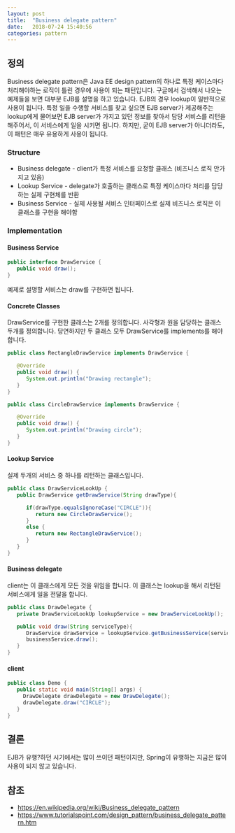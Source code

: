 ```yaml
---
layout: post
title:  "Business delegate pattern"
date:   2018-07-24 15:40:56
categories: pattern
---
```

## 정의
Business delegate pattern은 Java EE design pattern의 하나로 특정 케이스마다 처리해야하는 로직이 틀린 경우에 사용이 되는 패턴입니다.
구글에서 검색해서 나오는 예제들을 보면 대부분 EJB를 설명을 하고 있습니다. EJB의 경우 lookup이 일반적으로 사용이 됩니다. 특정 일을 수행할 서비스를 찾고 싶으면 EJB server가 제공해주는 lookup에게 물어보면 EJB server가 가지고 있던 정보를 찾아서  담당 서비스를 리턴을 해주어서, 이 서비스에게 일을 시키면 됩니다. 하지만, 굳이 EJB server가 아니더라도, 이 패턴은 매우 유용하게 사용이 됩니다.

### Structure
* Business delegate - client가 특정 서비스를 요청할 클래스 (비즈니스 로직 안가지고 있음)
* Lookup Service - delegate가 호출하는 클래스로 특정 케이스마다 처리를 담당하는 실제 구현체를 반환
* Business Service - 실제 사용될 서비스 인터페이스로 실제 비즈니스 로직은 이 클래스를 구현을 해야함

### Implementation

#### Business Service
```java
public interface DrawService {
   public void draw();
}
```
예제로 설명할 서비스는 draw를 구현하면 됩니다.

#### Concrete Classes
DrawService를 구현한 클래스는 2개를 정의합니다. 사각형과 원을 담당하는 클래스 두개를 정의합니다.
당연하지만 두 클래스 모두 DrawService를 implements를 해야합니다.
```java
public class RectangleDrawService implements DrawService {

   @Override
   public void draw() {
      System.out.println("Drawing rectangle");
   }
}

public class CircleDrawService implements DrawService {

   @Override
   public void draw() {
      System.out.println("Drawing circle");
   }
}
```

#### Lookup Service
실제 두개의 서비스 중 하나를 리턴하는 클래스입니다.
```java
public class DrawServiceLookUp {
   public DrawService getDrawService(String drawType){

      if(drawType.equalsIgnoreCase("CIRCLE")){
         return new CircleDrawService();
      }
      else {
         return new RectangleDrawService();
      }
   }
}
```

#### Business delegate
client는 이 클래스에게 모든 것을 위임을 합니다. 이 클래스는 lookup을 해서 리턴된 서비스에게 일을 전달을 합니다.
```java
public class DrawDelegate {
   private DrawServiceLookUp lookupService = new DrawServiceLookUp();

   public void draw(String serviceType){
      DrawService drawService = lookupService.getBusinessService(serviceType);
      businessService.draw();		
   }
}
```
#### client
```java
public class Demo {
   public static void main(String[] args) {
     DrawDelegate drawDelegate = new DrawDelegate();
     drawDelegate.draw("CIRCLE");
   }
}
```

## 결론
EJB가 유행?하던 시기에서는 많이 쓰이던 패턴이지만, Spring이 유행하는 지금은 많이 사용이 되지 않고 있습니다.

## 참조
* https://en.wikipedia.org/wiki/Business_delegate_pattern
* https://www.tutorialspoint.com/design_pattern/business_delegate_pattern.htm
